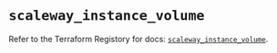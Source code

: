 # `scaleway_instance_volume`

Refer to the Terraform Registory for docs: [`scaleway_instance_volume`](https://www.terraform.io/docs/providers/scaleway/r/instance_volume).
